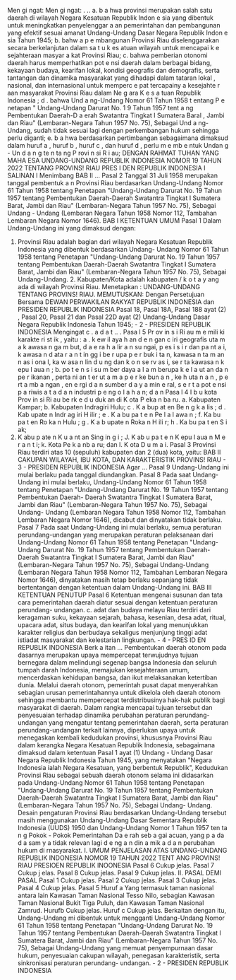  Men gi ngat: Men gi ngat:
. ..
a. b a hwa provinsi merupakan salah satu daerah di wilayah Negara Kesatuan Republik Indon e sia yang dibentuk untuk meningkatkan penyelenggar a an pemerintahan dan pembangunan yang efektif sesuai amanat Undang-Undang Dasar Negara Republik Indon e sia Tahun 1945;
b. bahw a p e mbangunan Provinsi Riau diselenggarakan secara berkelanjutan dalam sa t u k es atuan wilayah untuk mencapai k e sejahteraan masyar a kat Provinsi Riau;
c. bahwa pemberian otonomi daerah harus memperhatikan pot e nsi daerah dalam berbagai bidang, kekayaan budaya, kearifan lokal, kondisi geografis dan demografis, serta tantangan dan dinamika masyarakat yang dihadapi dalam tataran lokal , nasional, dan internasional untuk memperc e pat tercapainy a kesejahte r aan masyarakat Provinsi Riau dalam Ne g ara K e s a tuan Republik Indonesia ; d . bahwa Und a ng-Undang Nomor 61 Tahun 1958 t entang P e netapan " Undang-Undang Darurat No. 1 9 Tahun 1957 tent a ng Pembentukan Daerah-D a erah Swatantra Tingkat I Sumatera Baral , Jambi dan Riau" (Lembaran-Negara Tahun 1957 No. 75), Sebagai Und a ng-Undang, sudah tidak sesuai lagi dengan perkembangan hukum sehingga perlu diganti;
e. b a hwa berdasarkan pertimbangan sebagaimana dimaksud dalam huruf a , huruf b , huruf c , dan huruf d , perlu m e mb e ntuk Undan g - Un d a n g te n ta ng P rovi n si R i au;
DENGAN RAHMAT TUHAN YANG MAHA ESA UNDANG-UNDANG REPUBLIK INDONESIA NOMOR 19 TAHUN 2022 TENTANG PROVINS! RIAU PRES I DEN REPUBLIK INDONESIA I SALINAN I Menimbang BAB II ...
Pasal 2
Tanggal 31 Juli 1958 merupakan tanggal pembentuk a n Provinsi Riau berdasarkan Undang-Undang Nomor 61 Tahun 1958 tentang Penetapan "Undang-Undang Darurat No. 19 Tahun 1957 tentang Pembentukan Daerah-Daerah Swatantra Tingkat I Sumatera Barat, Jambi dan Riau" (Lembaran-Negara Tahun 1957 No. 75), Sebagai Undang - Undang (Lembaran Negara Tahun 1958 Nomor 112, Tambahan Lembaran Negara Nomor 1646). BAB I KETENTUAN UMUM
Pasal 1
Dalam Undang-Undang ini yang dimaksud dengan:
1. Provinsi Riau adalah bagian dari wilayah Negara Kesatuan Republik Indonesia yang dibentuk berdasarkan Undang- Undang Nomor 61 Tahun 1958 tentang Penetapan "Undang-Undang Darurat No. 19 Tahun 1957 tentang Pembentukan Daerah-Daerah Swatantra Tingkat I Sumatera Barat, Jambi dan Riau" (Lembaran-Negara Tahun 1957 No. 75), Sebagai Undang-Undang. 2. Kabupaten/Kota adalah kabupaten / k o t a y ang ada di wilayah Provinsi Riau. Menetapkan : UNDANG-UNDANG TENTANG PROVINS! RIAU.
MEMUTUSKAN:
 Dengan Persetujuan Bersama DEWAN PERWAKILAN RAKYAT REPUBLIK INDONESIA dan PRESIDEN REPUBLIK INDONESIA Pasal 18, Pasal 18A, Pasal 188 ayat (2) , Pasal 20, Pasal 21 dan Pasal 22D ayat (2) Undang-Undang Dasar Negara Republik Indonesia Tahun 1945; - 2 - PRESIDEN REPUBLIK INDONESIA Mengingat c . a d a t .. . Pasa l 5 Pr ov in s i Ri au m e mili ki karakte ri st ik , yaitu : a . k ew il aya h an d e n gan c iri geografis uta m a k awasa n ga m but, d a e ra h a lir a n su ngai, p es i s i r dan pa nt a i, k awasa n d ata r a n t in gg i be r upa p e r buk i ta n, kawasa n ta m an n as i ona l, ka w asa n lin d u ng dan k o n se rv as i, se r ta kawasa n k epu l aua n ;
b. po t e n s i su m ber daya a l a m berupa k e l a ut an da n pe r ikanan , perta ni an t er ut a m a p e r ke bun a n , ke h uta n a n , p e rt a mb a ngan , en e rgi d a n sumber d a y a min e ral, s e r t a pot e nsi p a riwis a t a d a n industri p e ng o l a h a n; d a n Pasa l 4 I b u kota Prov in si Ri au be rk e d u duk an di K ota P eka n ba ru.
a. Kabupaten Kampar;
b. Kabupaten Indragiri Hulu; c . K a bup at en Be n g k a lis ; d . Kab upate n Indr ag iri H ilir ; e . K a bu pa t e n Pe l a l awa n ;
f. Ka bu pa t en Ro ka n Hulu ; g . K a b upate n Roka n H ili r; h . Ka bu pa t en S i ak;
1. K abu p ate n K u a nt an Sing in g i ; J. K ab u pa t e n K epu l aua n M e r a n t i;
k. Kota Pe k a nb a ru; dan
l. K ota D u m a i.
Pasal 3
Provinsi Riau terdiri atas 10 (sepuluh) kabupaten dan 2 (dua) kota, yaitu: BAB II CAKUPAN WILAYAH, IBU KOTA, DAN KARAKTERISTIK PROVINS! RIAU - 3 - PRESIDEN REPUBLIK INDONESIA Agar ...
Pasal 9
Undang-Undang ini mulai berlaku pada tanggal diundangkan.
Pasal 8
Pada saat Undang-Undang ini mulai berlaku, Undang-Undang Nomor 61 Tahun 1958 tentang Penetapan "Undang-Undang Darurat No. 19 Tahun 1957 tentang Pembentukan Daerah- Daerah Swatantra Tingkat I Sumatera Barat, Jambi dan Riau" (Lembaran-Negara Tahun 1957 No. 75), Sebagai Undang- Undang (Lembaran Negara Tahun 1958 Nomor 112, Tambahan Lembaran Negara Nomor 1646), dicabut dan dinyatakan tidak berlaku.
Pasal 7
Pada saat Undang-Undang ini mulai berlaku, semua peraturan perundang-undangan yang merupakan peraturan pelaksanaan dari Undang-Undang Nomor 61 Tahun 1958 tentang Penetapan "Undang-Undang Darurat No. 19 Tahun 1957 tentang Pembentukan Daerah-Daerah Swatantra Tingkat I Sumatera Barat, Jambi dan Riau" (Lembaran-Negara Tahun 1957 No. 75), Sebagai Undang-Undang (Lembaran Negara Tahun 1958 Nomor 112, Tambahan Lembaran Negara Nomor 1646), dinyatakan masih tetap berlaku sepanjang tidak bertentangan dengan ketentuan dalam Undang-Undang ini. BAB III KETENTUAN PENUTUP
Pasal 6
Ketentuan mengenai susunan dan tata cara pemerintahan daerah diatur sesuai dengan ketentuan peraturan perundang- undangan.
c. adat dan budaya melayu Riau terdiri dari keragaman suku, kekayaan sejarah, bahasa, kesenian, desa adat, ritual, upacara adat, situs budaya, dan kearifan lokal yang menunjukkan karakter religius dan berbudaya sekaligus menjunjung tinggi adat istiadat masyarakat dan kelestarian lingkungan. - 4 - PRES ID EN REPUBLIK INDONESIA Berk a itan ... Pembentukan daerah otonom pada dasarnya merupakan upaya mempercepat terwujudnya tujuan bernegara dalam melindungi segenap bangsa Indonesia dan seluruh tumpah darah Indonesia, memajukan kesejahteraan umum, mencerdaskan kehidupan bangsa, dan ikut melaksanakan ketertiban dunia. Melalui daerah otonom, pemerintah pusat dapat menyerahkan sebagian urusan pemerintahannya untuk dikelola oleh daerah otonom sehingga membantu mempercepat terdistribusinya hak-hak publik bagi masyarakat di daerah. Dalam rangka mencapai tujuan tersebut dan penyesuaian terhadap dinamika perubahan peraturan perundang-undangan yang mengatur tentang pemerintahan daerah, serta peraturan perundang-undangan terkait lainnya, diperlukan upaya untuk menegaskan kembali kedudukan provinsi, khususnya Provinsi Riau dalam kerangka Negara Kesatuan Republik Indonesia, sebagaimana dimaksud dalam ketentuan Pasal 1 ayat (1) Undang - Undang Dasar Negara Republik Indonesia Tahun 1945, yang menyatakan "Negara Indonesia ialah Negara Kesatuan, yang berbentuk Republik", Kedudukan Provinsi Riau sebagai sebuah daerah otonom selama ini didasarkan pada Undang-Undang Nomor 61 Tahun 1958 tentang Penetapan "Undang-Undang Darurat No. 19 Tahun 1957 tentang Pembentukan Daerah-Daerah Swatantra Tingkat I Sumatera Barat, Jambi dan Riau" (Lembaran-Negara Tahun 1957 No. 75), Sebagai Undang- Undang. Desain pengaturan Provinsi Riau berdasarkan Undang-Undang tersebut masih menggunakan Undang-Undang Dasar Sementara Republik Indonesia (UUDS) 1950 dan Undang-Undang Nomor 1 Tahun 1957 ten ta n g Pokok - Pokok Pemerintahan Da e rah seb a gai acuan, yang p a da d a sam y a tidak relevan lagi d e ng a n din a mik a d a n perubahan hukum di rnasyarakat. I. UMUM PENJELASAN ATAS UNDANG-UNDANG REPUBLIK INDONESIA NOMOR 19 TAHUN 2022 TENT ANG PROVINS! RIAU PRESIOEN REPUBLIK INOONESIA Pasal 6 Cukup jelas. Pasal 7 Cukup j elas. Pasal 8 Cukup jelas. Pasal 9 Cukup jelas. II. PASAL DEMI PASAL Pasal 1 Cukup jelas. Pasal 2 Cukup jelas. Pasal 3 Cukup jelas. Pasal 4 Cukup jelas. Pasal 5 Huruf a Yang termasuk taman nasional antara lain Kawasan Taman Nasional Tesso Nilo, sebagian Kawasan Taman Nasional Bukit Tiga Puluh, dan Kawasan Taman Nasional Zamrud. Hurufb Cukup jelas. Huruf c Cukup jelas. Berkaitan dengan itu, Undang-Undang mi dibentuk untuk mengganti Undang-Undang Nomor 61 Tahun 1958 tentang Penetapan "Undang-Undang Darurat No. 19 Tahun 1957 tentang Pembentukan Daerah-Daerah Swatantra Tingkat I Sumatera Barat, Jambi dan Riau" (Lembaran-Negara Tahun 1957 No. 75), Sebagai Undang-Undang yang memuat penyempurnaan dasar hukum, penyesuaian cakupan wilayah, penegasan karakteristik, serta sinkronisasi peraturan perundang- undangan. - 2 - PRESIDEN REPUBLIK INDONESIA